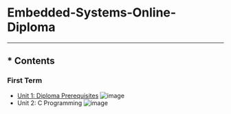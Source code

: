 # Embedded-Systems-Online-Diploma
---
## * Contents

### First Term 
 - [Unit 1: Diploma Prerequisites](https://github.com/Moataz-Elhawary/Mastering-Embedded-System.git) ![image](https://github.com/Moataz-Elhawary/Mastering-Embedded-System/assets/125892441/e5d928be-6ae0-4d92-916a-c20265d0c81a)
 - Unit 2: C Programming ![image](https://progress-bar.dev/28/?title=progress)

